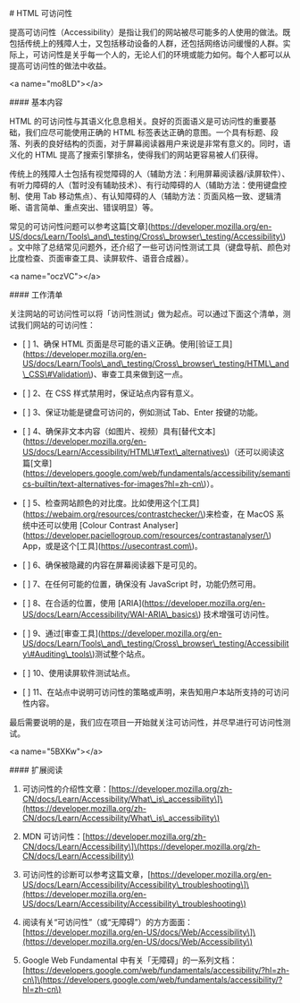 \# HTML 可访问性



提高可访问性（Accessibility）是指让我们的网站被尽可能多的人使用的做法。既包括传统上的残障人士，又包括移动设备的人群，还包括网络访问缓慢的人群。实际上，可访问性是关乎每一个人的，无论人们的环境或能力如何。每个人都可以从提高可访问性的做法中收益。



&lt;a name="mo8LD"&gt;&lt;/a&gt;

\#\#\#\# 基本内容

HTML 的可访问性与其语义化息息相关。良好的页面语义是可访问性的重要基础，我们应尽可能使用正确的 HTML 标签表达正确的意图。一个具有标题、段落、列表的良好结构的页面，对于屏幕阅读器用户来说是非常有意义的。同时，语义化的 HTML 提高了搜索引擎排名，使得我们的网站更容易被人们获得。



传统上的残障人士包括有视觉障碍的人（辅助方法：利用屏幕阅读器/读屏软件）、有听力障碍的人（暂时没有辅助技术）、有行动障碍的人（辅助方法：使用键盘控制、使用 Tab 移动焦点）、有认知障碍的人（辅助方法：页面风格一致、逻辑清晰、语言简单、重点突出、错误明显）等。



常见的可访问性问题可以参考这篇\[文章\]\(https://developer.mozilla.org/en-US/docs/Learn/Tools\_and\_testing/Cross\_browser\_testing/Accessibility\)。文中除了总结常见问题外，还介绍了一些可访问性测试工具（键盘导航、颜色对比度检查、页面审查工具、读屏软件、语音合成器）。



&lt;a name="oczVC"&gt;&lt;/a&gt;

\#\#\#\# 工作清单

关注网站的可访问性可以将「访问性测试」做为起点。可以通过下面这个清单，测试我们网站的可访问性：



- \[ \] 1、确保 HTML 页面是尽可能的语义正确。使用\[验证工具\]\(https://developer.mozilla.org/en-US/docs/Learn/Tools\_and\_testing/Cross\_browser\_testing/HTML\_and\_CSS\#Validation\)、审查工具来做到这一点。

- \[ \] 2、在 CSS 样式禁用时，保证站点内容有意义。

- \[ \] 3、保证功能是键盘可访问的，例如测试 Tab、Enter 按键的功能。

- \[ \] 4、确保非文本内容（如图片、视频）具有\[替代文本\]\(https://developer.mozilla.org/en-US/docs/Learn/Accessibility/HTML\#Text\_alternatives\)（还可以阅读这篇\[文章\]\(https://developers.google.com/web/fundamentals/accessibility/semantics-builtin/text-alternatives-for-images?hl=zh-cn\)）。

- \[ \] 5、检查网站颜色的对比度。比如使用这个\[工具\]\(https://webaim.org/resources/contrastchecker/\)来检查，在 MacOS 系统中还可以使用 \[Colour Contrast Analyser\]\(https://developer.paciellogroup.com/resources/contrastanalyser/\) App，或是这个\[工具\]\(https://usecontrast.com\)。

- \[ \] 6、确保被隐藏的内容在屏幕阅读器下是可见的。

- \[ \] 7、在任何可能的位置，确保没有 JavaScript 时，功能仍然可用。

- \[ \] 8、在合适的位置，使用 \[ARIA\]\(https://developer.mozilla.org/en-US/docs/Learn/Accessibility/WAI-ARIA\_basics\) 技术增强可访问性。

- \[ \] 9、通过\[审查工具\]\(https://developer.mozilla.org/en-US/docs/Learn/Tools\_and\_testing/Cross\_browser\_testing/Accessibility\#Auditing\_tools\)测试整个站点。

- \[ \] 10、使用读屏软件测试站点。

- \[ \] 11、在站点中说明可访问性的策略或声明，来告知用户本站所支持的可访问性内容。



最后需要说明的是，我们应在项目一开始就关注可访问性，并尽早进行可访问性测试。



&lt;a name="5BXKw"&gt;&lt;/a&gt;

\#\#\#\# 扩展阅读



1. 可访问性的介绍性文章：\[https://developer.mozilla.org/zh-CN/docs/Learn/Accessibility/What\_is\_accessibility\]\(https://developer.mozilla.org/zh-CN/docs/Learn/Accessibility/What\_is\_accessibility\)

1. MDN 可访问性：\[https://developer.mozilla.org/zh-CN/docs/Learn/Accessibility\]\(https://developer.mozilla.org/zh-CN/docs/Learn/Accessibility\)

1. 可访问性的诊断可以参考这篇文章，\[https://developer.mozilla.org/en-US/docs/Learn/Accessibility/Accessibility\_troubleshooting\]\(https://developer.mozilla.org/en-US/docs/Learn/Accessibility/Accessibility\_troubleshooting\)

1. 阅读有关“可访问性”（或“无障碍”）的方方面面：\[https://developer.mozilla.org/en-US/docs/Web/Accessibility\]\(https://developer.mozilla.org/en-US/docs/Web/Accessibility\)

1. Google Web Fundamental 中有关「无障碍」的一系列文档：\[https://developers.google.com/web/fundamentals/accessibility/?hl=zh-cn\]\(https://developers.google.com/web/fundamentals/accessibility/?hl=zh-cn\)






